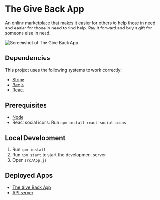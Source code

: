 # The Give Back App
An online marketplace that makes it easier for others to help those in need and easier for those in need to find help. Pay it forward and buy a gift for someone else in need.

![Screenshot of The Give Back App](src/img/screenshot.png)

## Dependencies

This project uses the following systems to work correctly:

- [Stripe](https://stripe.com/)
- [Begin](https://begin.com/)
- [React](https://github.com/facebook/react)

## Prerequisites

- [Node](https://nodejs.org/en/)
- React social icons: Run `npm install react-social-icons`

## Local Development

1. Run `npm install`
2. Run `npm start` to start the development server
3. Open `src/App.js`

## Deployed Apps

- [The Give Back App](https://ecstatic-tereshkova-89616f.netlify.app/)
- [API server](https://stars-e5e-staging.begin.app/)